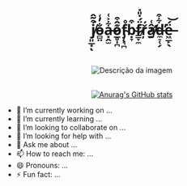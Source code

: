 
<div align="center">
  <h1 >j̸͈̲͙͒͂̂͘ͅo̵̻̤̐̓͑a̶͓̭̫͋͐͑o̷̲̥̩̪͊̂͒f̴̡̨͉̪̊ḅ̴̞͒f̷͇̞̼̈́̇̎̽r̷̬̦̆̓́â̸̛̰͑d̶̼̠̜̗͋͒̕ë̶͖̲̙̖́͝</h1>
  
   <br>
   <br>

 

  <img src="https://user-images.githubusercontent.com/22626546/235510186-dd213439-d408-4229-a3fb-bfe5db52f694.png" alt="Descrição da imagem">
    <br>
   
   <br>
  
  
  [![Anurag's GitHub stats](https://github-readme-stats.vercel.app/api?username=joaofbfrade&count_private=true&theme=rose_pine&show_icons=true)](https://github.com/anuraghazra/github-readme-stats)
</div>








- 🔭 I’m currently working on ...
- 🌱 I’m currently learning ...
- 👯 I’m looking to collaborate on ...
- 🤔 I’m looking for help with ...
- 💬 Ask me about ...
- 📫 How to reach me: ...
- 😄 Pronouns: ...
- ⚡ Fun fact: ...

